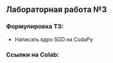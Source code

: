 ## Лабораторная работа №3

### Формулировка ТЗ:

*   Написать ядро SGD на CudaPy

### Ссылки на Colab:
